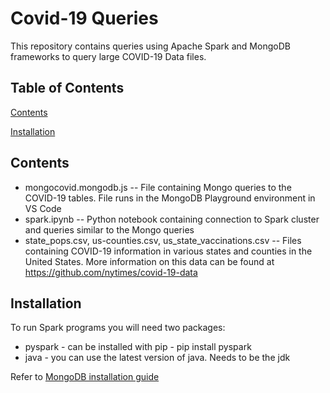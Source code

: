 # Covid-19 Queries
This repository contains queries using Apache Spark and MongoDB frameworks to query large COVID-19 Data files.

## Table of Contents
[Contents](#Contents)

[Installation](#Installation)

## Contents
* mongocovid.mongodb.js -- File containing Mongo queries to the COVID-19 tables. File runs in the MongoDB Playground environment in VS Code
* spark.ipynb -- Python notebook containing connection to Spark cluster and queries similar to the Mongo queries
* state_pops.csv, us-counties.csv, us_state_vaccinations.csv -- Files containing COVID-19 information in various states and counties in the United States. More information on this data can be found at https://github.com/nytimes/covid-19-data

## Installation
To run Spark programs you will need two packages:

* pyspark - can be installed with pip - pip install pyspark
* java - you can use the latest version of java. Needs to be the jdk

Refer to [MongoDB installation guide](https://www.mongodb.com/docs/guides/)
